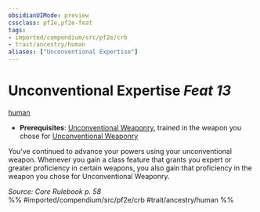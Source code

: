 ```yaml
---
obsidianUIMode: preview
cssclass: pf2e,pf2e-feat
tags:
- imported/compendium/src/pf2e/crb
- trait/ancestry/human
aliases: ["Unconventional Expertise"]
---
```

# Unconventional Expertise  *Feat 13*  
[human](human.md)  

- **Prerequisites**: [Unconventional Weaponry](unconventional-weaponry.md), trained in the weapon you chose for [Unconventional Weaponry](unconventional-weaponry.md)

You've continued to advance your powers using your unconventional weapon. Whenever you gain a class feature that grants you expert or greater proficiency in certain weapons, you also gain that proficiency in the weapon you chose for Unconventional Weaponry.

*Source: Core Rulebook p. 58*  
%% #imported/compendium/src/pf2e/crb #trait/ancestry/human %%